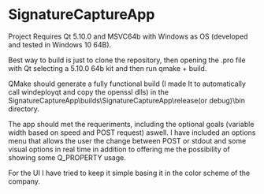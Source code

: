 # SignatureCaptureApp

Project Requires Qt 5.10.0 and MSVC64b with Windows as OS (developed and tested in Windows 10 64B). 

Best way to build is just to clone the repository, then opening the .pro file with Qt selecting a 5.10.0 64b kit and then run qmake + build.

QMake should generate a fully functional build (I made It to automatically call windeployqt and copy the openssl dlls) in the SignatureCaptureApp\builds\SignatureCaptureApp\release(or debug)\bin directory.

The app should met the requeriments, including the optional goals (variable width based on speed and POST request) aswell.
I have included an options menu that allows the user the change between POST or stdout and some visual options in real time in addition to offering me the possibility of showing some Q_PROPERTY usage.

For the UI I have tried to keep it simple basing it in the color scheme of the company.
